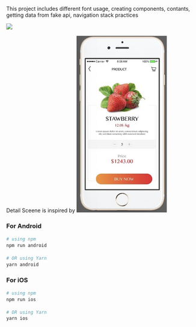 This project includes different font usage, creating components, contants, getting data from fake api, navigation stack practices


![](https://github.com/elifgul98/RNNavigationProject/blob/main/navigation.gif)

Detail Sceene is inspired by
![](https://github.com/elifgul98/RNNavigationProject/blob/main/inspired.png)

### For Android

```bash
# using npm
npm run android

# OR using Yarn
yarn android
```

### For iOS

```bash
# using npm
npm run ios

# OR using Yarn
yarn ios
```
